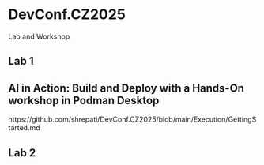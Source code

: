 # DevConf.CZ2025
Lab and Workshop 
<p><h2>Lab 1</h2></p> <h2>AI in Action: Build and Deploy with a Hands-On workshop in Podman Desktop</h2>
https://github.com/shrepati/DevConf.CZ2025/blob/main/Execution/GettingStarted.md

<p><h2>Lab 2</h2></p> <h2> </h2>
